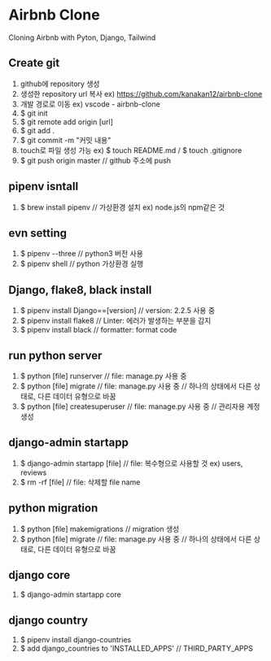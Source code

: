 # Airbnb Clone

Cloning Airbnb with Pyton, Django, Tailwind

## Create git

1. github에 repository 생성
2. 생성한 repository url 복사 ex) https://github.com/kanakan12/airbnb-clone
3. 개발 경로로 이동 ex) vscode - airbnb-clone
4. $ git init
5. $ git remote add origin [url]
6. $ git add .
7. $ git commit -m "커밋 내용"
8. touch로 파일 생성 가능 ex) $ touch README.md / $ touch .gitignore
9. $ git push origin master // github 주소에 push

## pipenv isntall

1. $ brew install pipenv // 가상환경 설치 ex) node.js의 npm같은 것

## evn setting

1. $ pipenv --three // python3 버전 사용
2. $ pipenv shell // python 가상환경 실행

## Django, flake8, black install

1. $ pipenv install Django==[version] // version: 2.2.5 사용 중
2. $ pipenv install flake8 // Linter: 에러가 발생하는 부분을 감지
3. $ pipenv install black // formatter: format code

## run python server

1. $ python [file] runserver // file: manage.py 사용 중
2. $ python [file] migrate // file: manage.py 사용 중 // 하나의 상태에서 다른 상태로, 다른 데이터 유형으로 바꿈
3. $ python [file] createsuperuser // file: manage.py 사용 중 // 관리자용 계정 생성

## django-admin startapp

1. $ django-admin startapp [file] // file: 복수형으로 사용할 것 ex) users, reviews
2. $ rm -rf [file] // file: 삭제할 file name

## python migration

1. $ python [file] makemigrations // migration 생성
2. $ python [file] migrate // file: manage.py 사용 중 // 하나의 상태에서 다른 상태로, 다른 데이터 유형으로 바꿈

## django core

1. $ django-admin startapp core

## django country

1. $ pipenv install django-countries
2. $ add django_countries to 'INSTALLED_APPS' // THIRD_PARTY_APPS
